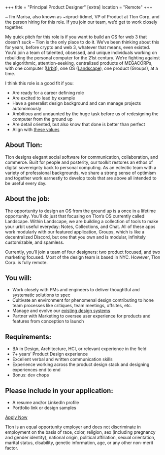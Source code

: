 +++
 title = "Principal Product Designer"
 [extra]
 location = "Remote"
 +++

~ I’m Marisa, also known as ~riprud-tidmel, VP of Product at Tlon Corp, and the person hiring for this role. If you join our team, we’d get to work closely together.

My quick pitch for this role is if you want to build an OS for web 3 that doesn’t suck – Tlon is the only place to do it. We’ve been thinking about this for years, before crypto and web 3, whatever that means, even existed. You’d join a team of talented, obsessed, and unique individuals working on rebuilding the personal computer for the 21st century. We’re fighting against the algorithmic, attention-seeking, centralized products of MEGACORPs, with one computer ([Urbit](https://urbit.org/)), one OS ([Landscape](https://tlon.io/news/landscape-now/)), one product (Groups), at a time. 

I think this role is a good fit if you:

- Are ready for a career defining role
- Are excited to lead by example
- Have a generalist design background and can manage projects autonomously
- Ambitious and undaunted by the huge task before us of redesigning the computer from the ground up
- Are detail oriented, but also know that done is better than perfect
- Align with [these values](https://urbit.org/blog/beliefs-and-principles)

## About Tlon:

Tlon designs elegant social software for communication, collaboration, and commerce. Built for people and posterity, our toolkit restores an ethos of digital sovereignty back to personal computing. As an eclectic team with a variety of professional backgrounds, we share a strong sense of optimism and together work earnestly to develop tools that are above all intended to be useful every day.

## About the job:

The opportunity to design an OS from the ground up is a once in a lifetime opportunity. You’ll do just that focusing on Tlon’s OS currently called Landscape. Within Landscape, we are building a collection of tools to make your urbit useful everyday: Notes, Collections, and Chat. All of these apps work modularly with our featured application, Groups, which is like a decentralized Discord, but one that you own and is modular, infinitely customizable, and spamless.

Currently, you’ll join a team of four designers: two product focused, and two marketing focused. Most of the design team is based in NYC. However, Tlon Corp. is fully remote.

## You will:

- Work closely with PMs and engineers to deliver thoughtful and systematic solutions to spec
- Cultivate an environment for phenomenal design contributing to hone team processes like critiques, team meetings, offsites, etc.
- Manage and evolve our [existing design systems](https://github.com/urbit/indigo-react)
- Partner with Marketing to oversee user experience for products and features from conception to launch

## Requirements:

- BA in Design, Architecture, HCI, or relevant experience in the field
- 7+ years’ Product Design experience
- Excellent verbal and written communication skills
- Experience working across the product design stack and designing experiences end to end
- Bonus: dev chops

## Please include in your application:

- A resume and/or LinkedIn profile
- Portfolio link or design samples

<section class="box-border p-8 lg:p-16 grid justify-items-stretch">
    <a class="font-sans bg-blue-100 text-blue-800 py-4 px-6 rounded-xl justify-self-center" href="mailto:apply@tlon.io">Apply Now</a>
</section>

Tlon is an equal opportunity employer and does not discriminate in employment on the basis of race, color, religion, sex (including pregnancy and gender identity), national origin, political affiliation, sexual orientation, marital status, disability, genetic information, age, or any other non-merit factor.